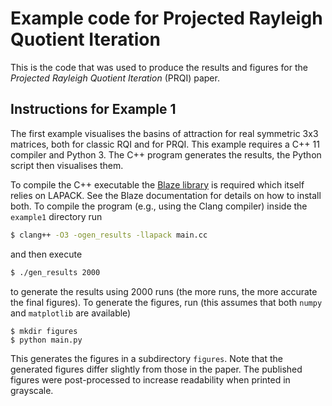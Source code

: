 # Example code for Projected Rayleigh Quotient Iteration

This is the code that was used to produce the results and figures for the _Projected Rayleigh Quotient Iteration_ (PRQI) paper.

## Instructions for Example 1
The first example visualises the basins of attraction for real symmetric 3x3 matrices, both for classic RQI and for PRQI. This example requires a C++ 11 compiler and Python 3. The C++ program generates the results, the Python script then visualises them. 

To compile the C++ executable the [Blaze library](blaze) is required which itself relies on LAPACK. See the Blaze documentation for details on how to install both. To compile the program (e.g., using the Clang compiler) inside the `example1` directory run
```bash
$ clang++ -O3 -ogen_results -llapack main.cc
```
and then execute
```bash
$ ./gen_results 2000
```
to generate the results using 2000 runs (the more runs, the more accurate the final figures). To generate the figures, run (this assumes that both `numpy` and `matplotlib` are available)
```
$ mkdir figures
$ python main.py
```
This generates the figures in a subdirectory `figures`. Note that the generated figures differ slightly from those in the paper. The published figures were post-processed to increase readability when printed in grayscale. 
